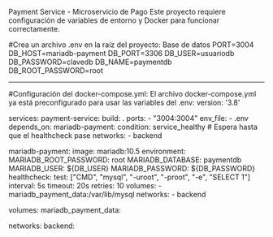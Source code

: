 Payment Service - Microservicio de Pago
Este proyecto requiere configuración de variables de entorno y Docker para funcionar correctamente.

#Crea un archivo .env en la raíz del proyecto:
Base de datos
PORT=3004
DB_HOST=mariadb-payment
DB_PORT=3306
DB_USER=usuariodb
DB_PASSWORD=clavedb
DB_NAME=paymentdb
DB_ROOT_PASSWORD=root

---------------------------------------------------------------------------------------

#Configuración del docker-compose.yml:
El archivo docker-compose.yml ya está preconfigurado para usar las variables del .env:
version: '3.8'

services:
  payment-service:
    build: .
    ports:
      - "3004:3004"
    env_file:
      - .env
    depends_on:
      mariadb-payment:
        condition: service_healthy  # Espera hasta que el healthcheck pase
    networks:
      - backend

  mariadb-payment:
    image: mariadb:10.5
    environment:
      MARIADB_ROOT_PASSWORD: root
      MARIADB_DATABASE: paymentdb
      MARIADB_USER: ${DB_USER}
      MARIADB_PASSWORD: ${DB_PASSWORD}
    healthcheck:
      test: ["CMD", "mysql", "-uroot", "-proot", "-e", "SELECT 1"]
      interval: 5s
      timeout: 20s
      retries: 10
    volumes:
      - mariadb_payment_data:/var/lib/mysql
    networks:
      - backend

volumes:
  mariadb_payment_data:

networks:
  backend:
